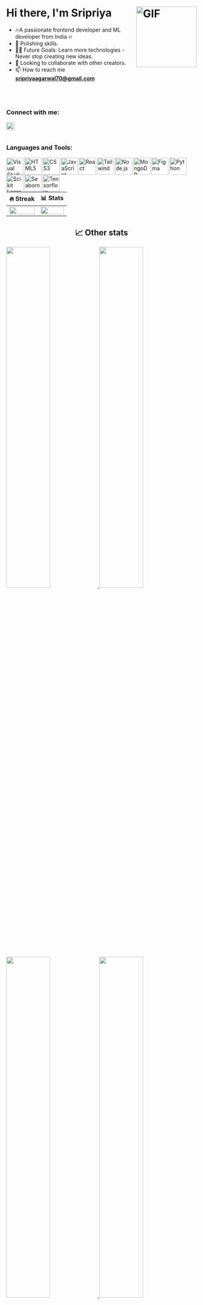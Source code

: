 # Hi there, I'm Sripriya <img align="right" alt="GIF" height="160px" src="https://mir-s3-cdn-cf.behance.net/project_modules/disp/601014116770475.6068beff4640a.gif" />

- 🔥A passionate frontend developer and ML developer from India 🔥
- 🌱 Polishing skills.
- 💪🏼 Future Goals: Learn more technologies - Never stop creating new ideas.
- 👯 Looking to collaborate with other creators.
- 📫 How to reach me **sripriyaagarwal70@gmail.com**


<br />
<br />

<!--<div align="center">
  <img src="https://visitor-badge.laobi.icu/badge?page_id=dhananjay6561.dhananjay6561&"  />
</div> -->


### Connect with me:

[<img align="left" alt="Profile | LinkedIn" width="22px" src="https://www.svgrepo.com/show/70809/linkedin.svg" />](https://www.linkedin.com/in/sripriya-agarwal-483475261/)


<br />
<br />

### Languages and Tools:

[<img align="left" alt="Visual Studio Code" width="45px" src="https://www.svgrepo.com/show/354522/visual-studio-code.svg" />](#)
[<img align="left" alt="HTML5" width="45px" src="https://www.vectorlogo.zone/logos/w3_html5/w3_html5-icon.svg" />](#)
[<img align="left" alt="CSS3" width="45px" src="https://www.vectorlogo.zone/logos/w3_css/w3_css-icon.svg" />](#)
[<img align="left" alt="JavaScript" width="45px" src="https://www.svgrepo.com/show/353925/javascript.svg" />](#)
[<img align="left" alt="React" width="45px" src="https://www.vectorlogo.zone/logos/reactjs/reactjs-icon.svg" />](#)
[<img align="left" alt="Tailwind" width="45px" src="https://upload.wikimedia.org/wikipedia/commons/d/d5/Tailwind_CSS_Logo.svg" />](#)
[<img align="left" alt="Node.js" width="45px" src="https://www.svgrepo.com/show/378837/node.svg" />](#)
[<img align="left" alt="MongoDB" width="45px" src="https://www.vectorlogo.zone/logos/mongodb/mongodb-icon.svg" />](#)
[<img align="left" alt="Figma" width="45px" src="https://www.vectorlogo.zone/logos/figma/figma-icon.svg" />](#)
[<img align="left" alt="Python" width="45px" src="https://www.vectorlogo.zone/logos/python/python-icon.svg" />](#)
[<img align="left" alt="Scikit Learn" width="45px" src="https://upload.wikimedia.org/wikipedia/commons/0/05/Scikit_learn_logo_small.svg" />](#)
[<img align="left" alt=" Seaborn" width="45px" src="https://seaborn.pydata.org/_images/logo-mark-lightbg.svg" />](#)
[<img align="left" alt=" Tensorflow" width="45px" src="https://www.vectorlogo.zone/logos/tensorflow/tensorflow-icon.svg" />](#)



<br />
<br />
<br />

| 🔥 Streak | 📊 Stats |
| --- | --- |
| <img src="https://github-readme-streak-stats.herokuapp.com?user=dhananjay6561&theme=nightowl&hide_border=true" width="100%"> | <img src="https://github-readme-stats.vercel.app/api?username=sripriyaagarwal16&count_private=trueshow_icons=true&title_color=7A7ADB&icon_color=2234AE&text_color=D3D3D3&bg_color=0,000000,130F40&hide_border=true&rank_icon=github&show_icons=true" width="100%"> |

<h2 align="center">📈 Other stats</h2>


<a href="https://quine.sh?utm_source=widgets&utm_campaign=sripriyaagarwal16" target="_blank">
  <img src="https://stats.quine.sh/sripriyaagarwal16/github?theme=dark" width="48%"> 
</a>
<a href="https://quine.sh?utm_source=widgets&utm_campaign=sripriyaagarwal16" target="_blank">
  <img src="https://stats.quine.sh/sripriyaagarwal16/dependencies?theme=dark" width="48%"> 
</a>

<a href="https://quine.sh?utm_source=widgets&utm_campaign=sripriyaagarwal16" target="_blank">
  <img src="https://stats.quine.sh/sripriyaagarwal16/topics-over-time?theme=dark" width="48%">
</a>
<a href="https://quine.sh?utm_source=widgets&utm_campaign=sripriyaagarwal16" target="_blank">
  <img src="https://stats.quine.sh/sripriyaagarwal16/languages-over-time?theme=dark" width="48%">
</a>

<p align="left"> <a href="https://github.com/ryo-ma/github-profile-trophy"><img src="https://github-profile-trophy.vercel.app/?username=sripriyaagarwal16&theme=darkhub" alt="sripriyaagarwal16" /></a> </p>



![Visitor Count](https://profile-counter.glitch.me/sripriyaagarwal16/count.svg)
<img align="right" src="https://visitor-badge.laobi.icu/badge?page_id=sripriyaagarwal16.sripriyaagarwal16" />
